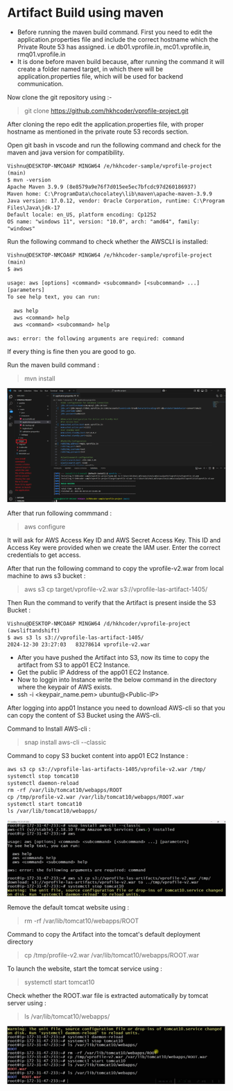 # Artifact Build using maven

- Before running the maven build command. First you need to edit the application.properties file and include the correct hostname which the Private Route 53 has assigned. i.e db01.vprofile.in, mc01.vprofile.in, rmq01.vprofile.in 
- It is done before maven build because, after running the command it will create a folder named target, in which there will be application.properties file, which will be used for backend communication.

Now clone the git repository using :-

> git clone https://github.com/hkhcoder/vprofile-project.git

After cloning the repo edit the application.properties file, with proper hostname as mentioned in the private route 53 records section.

Open git bash in vscode and run the following command and check for the maven and java version for compatibility.

```
Vishnu@DESKTOP-NMCOA6P MINGW64 /e/hkhcoder-sample/vprofile-project (main)
$ mvn -version
Apache Maven 3.9.9 (8e8579a9e76f7d015ee5ec7bfcdc97d260186937)
Maven home: C:\ProgramData\chocolatey\lib\maven\apache-maven-3.9.9
Java version: 17.0.12, vendor: Oracle Corporation, runtime: C:\Program Files\Java\jdk-17
Default locale: en_US, platform encoding: Cp1252
OS name: "windows 11", version: "10.0", arch: "amd64", family: "windows"
```
Run the following command to check whether the AWSCLI is installed:

```
Vishnu@DESKTOP-NMCOA6P MINGW64 /e/hkhcoder-sample/vprofile-project (main)
$ aws

usage: aws [options] <command> <subcommand> [<subcommand> ...] [parameters]
To see help text, you can run:

  aws help
  aws <command> help
  aws <command> <subcommand> help

aws: error: the following arguments are required: command
```
If every thing is fine then you are good to go.

Run the maven build command :
> mvn install 

   ![maven build](https://github.com/Kizhakkekkara-Vishnu-Vijayan/vprofile-aws-deployment/blob/master/AWS-Console-SS-All/maven-first.png)

After that run following commmand :
> aws configure

It will ask for AWS Access Key ID and AWS Secret Access Key. This ID and Access Key were provided when we create the IAM user. Enter the correct credentials to get access.

After that run the following command to copy the vprofile-v2.war from local machine to aws s3 bucket :

> aws s3 cp target/vprofile-v2.war s3://vprofile-las-artifact-1405/

Then Run the command to verify that the Artifact is present inside the S3 Bucket :

```
Vishnu@DESKTOP-NMCOA6P MINGW64 /d/hkhcoder/vprofile-project (awsliftandshift)
$ aws s3 ls s3://vprofile-las-artifact-1405/
2024-12-30 23:27:03   83278614 vprofile-v2.war
```
- After you have pushed the Artifact into S3, now its time to copy the artifact from S3 to app01 EC2 Instance.
- Get the public IP Address of the app01 EC2 Instance.
- Now to loggin into Instance write the below command in the directory where the keypair of AWS exists.
- ssh -i <keypair_name.pem> ubuntu@\<Public-IP>

After logging into app01 Instance you need to download AWS-cli so that you can copy the content of S3 Bucket using the AWS-cli.

Command to Install AWS-cli :
> snap install aws-cli --classic

Command to copy S3 bucket content into app01 EC2 Instance :

```
aws s3 cp s3://vprofile-las-artifacts-1405/vprofile-v2.war /tmp/
systemctl stop tomcat10
systemctl daemon-reload
rm -rf /var/lib/tomcat10/webapps/ROOT
cp /tmp/profile-v2.war /var/lib/tomcat10/webapps/ROOT.war
systemctl start tomcat10
ls /var/lib/tomcat10/webapps/
```
![Tomcat-deploy](https://github.com/Kizhakkekkara-Vishnu-Vijayan/vprofile-aws-deployment/blob/master/AWS-Console-SS-All/maven-second.png)

Remove the default tomcat website using :
> rm -rf /var/lib/tomcat10/webapps/ROOT

Command to copy the Artifact into the tomcat's default deployment directory
> cp /tmp/profile-v2.war /var/lib/tomcat10/webapps/ROOT.war

To launch the website, start the tomcat service using :
> systemctl start tomcat10

Check whether the ROOT.war file is extracted automatically by tomcat server using :
> ls /var/lib/tomcat10/webapps/

![Tomcat-deploy](https://github.com/Kizhakkekkara-Vishnu-Vijayan/vprofile-aws-deployment/blob/master/AWS-Console-SS-All/maven-third.png)